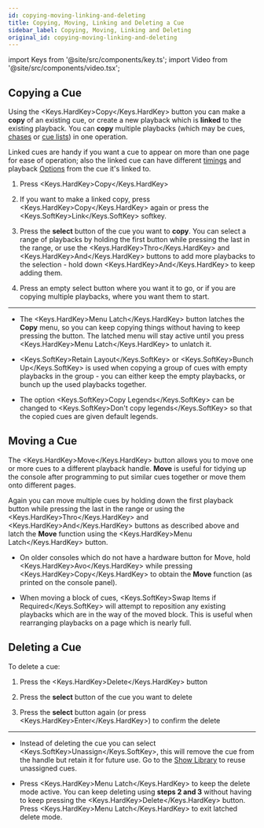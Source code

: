 ```yaml
---
id: copying-moving-linking-and-deleting
title: Copying, Moving, Linking and Deleting a Cue
sidebar_label: Copying, Moving, Linking and Deleting
original_id: copying-moving-linking-and-deleting
---
```


import Keys from '@site/src/components/key.ts';
import Video from '@site/src/components/video.tsx';

Copying a Cue
-----------------------

Using the <Keys.HardKey>Copy</Keys.HardKey> button you can make a <strong>copy</strong> of an existing cue, or create a 
new playback which is <strong>linked</strong> to the
existing playback. You can <strong>copy</strong> multiple playbacks (which
may be cues, [chases](../chases.md) or [cue lists](../cue-lists.md)) in one operation.

Linked cues are handy if you
want a cue to appear on more than one page for ease of operation; also
the linked cue can have different [timings](cue-timing.md) and 
playback [Options](playback-options.md) from the cue it's linked to.

1. Press <Keys.HardKey>Copy</Keys.HardKey>

2. If you want to make a linked copy, press <Keys.HardKey>Copy</Keys.HardKey> again or press the <Keys.SoftKey>Link</Keys.SoftKey> softkey. 

3. Press the <strong>select</strong> button of the cue you want to <strong>copy</strong>. You
can select a range of playbacks by holding the first button while
pressing the last in the range, or use the <Keys.HardKey>Thro</Keys.HardKey> and <Keys.HardKey>And</Keys.HardKey> buttons
to add more playbacks to the selection - hold down <Keys.HardKey>And</Keys.HardKey> to keep
adding them.

4. Press an empty select button where you want it to go, or if you are copying multiple
playbacks, where you want them to start.

---

-   The <Keys.HardKey>Menu Latch</Keys.HardKey> button latches the <strong>Copy</strong> menu, so you
    can keep copying things without having to keep
    pressing the button. The latched menu will stay active until you
    press <Keys.HardKey>Menu Latch</Keys.HardKey> to unlatch it.

-   <Keys.SoftKey>Retain Layout</Keys.SoftKey> or <Keys.SoftKey>Bunch Up</Keys.SoftKey> is used when copying a group of
    cues with empty playbacks in the group - you can either keep the
    empty playbacks, or bunch up the used playbacks together.

-   The option <Keys.SoftKey>Copy Legends</Keys.SoftKey> can be changed to <Keys.SoftKey>Don't
    copy legends</Keys.SoftKey> so that the copied cues are given default legends.

Moving a Cue
-----------------------

The <Keys.HardKey>Move</Keys.HardKey> button allows you to move one or more cues to a different playback handle. <strong>Move</strong> is useful for tidying 
up the console after programming to put similar cues together or move them onto different pages. 

Again you can move multiple cues by holding down the first playback button while pressing
the last in the range or using the <Keys.HardKey>Thro</Keys.HardKey> and <Keys.HardKey>And</Keys.HardKey> buttons as described above and latch
the <strong>Move</strong> function using the <Keys.HardKey>Menu Latch</Keys.HardKey> button. 

-   On older consoles which do not have a hardware button for Move, hold <Keys.HardKey>Avo</Keys.HardKey> while pressing <Keys.HardKey>Copy</Keys.HardKey>
	to obtain the <strong>Move</strong> function (as printed on the console panel).

-   When moving a block of cues, <Keys.SoftKey>Swap Items if Required</Keys.SoftKey> will attempt to
    reposition any existing playbacks which are in the way of the moved block.
    This is useful when rearranging playbacks on a page which is nearly
    full.


Deleting a Cue
--------------

To delete a cue:

1. Press the <Keys.HardKey>Delete</Keys.HardKey> button

2. Press the <strong>select</strong> button of the cue you want to delete

3. Press the <strong>select</strong> button again (or press <Keys.HardKey>Enter</Keys.HardKey>) to confirm the
delete

---

-   Instead of deleting the cue you can select <Keys.SoftKey>Unassign</Keys.SoftKey>, this will
    remove the cue from the handle but retain it for future use. Go to
    the [Show Library](../titan-basics/show-library.md) to reuse unassigned cues.

-   Press <Keys.HardKey>Menu Latch</Keys.HardKey> to keep the delete mode active. You can keep
    deleting using <strong>steps 2 and 3</strong> without having to keep pressing the
    <Keys.HardKey>Delete</Keys.HardKey> button. Press <Keys.HardKey>Menu Latch</Keys.HardKey> to exit latched delete mode.
